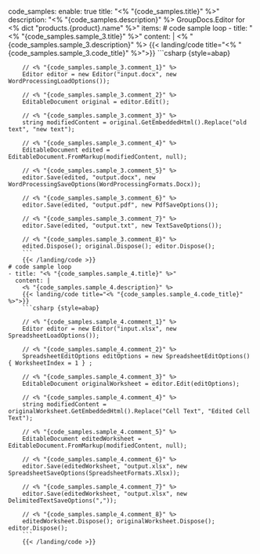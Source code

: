 code_samples:
  enable: true
  title: "<% "{code_samples.title}" %>"
  description: "<% "{code_samples.description}" %> GroupDocs.Editor for <% dict "products.{product}.name" %>"
  items:
    # code sample loop
    - title: "<% "{code_samples.sample_3.title}" %>"
      content: |
        <% "{code_samples.sample_3.description}" %> 
        {{< landing/code title="<% "{code_samples.sample_3.code_title}" %>">}}
        ```csharp {style=abap}
        
        // <% "{code_samples.sample_3.comment_1}" %>
        Editor editor = new Editor("input.docx", new WordProcessingLoadOptions());
        
        // <% "{code_samples.sample_3.comment_2}" %>
        EditableDocument original = editor.Edit();
        
        // <% "{code_samples.sample_3.comment_3}" %>
        string modifiedContent = original.GetEmbeddedHtml().Replace("old text", "new text");
        
        // <% "{code_samples.sample_3.comment_4}" %>
        EditableDocument edited = EditableDocument.FromMarkup(modifiedContent, null);
        
        // <% "{code_samples.sample_3.comment_5}" %>
        editor.Save(edited, "output.docx", new WordProcessingSaveOptions(WordProcessingFormats.Docx));
        
        // <% "{code_samples.sample_3.comment_6}" %>
        editor.Save(edited, "output.pdf", new PdfSaveOptions());
        
        // <% "{code_samples.sample_3.comment_7}" %>
        editor.Save(edited, "output.txt", new TextSaveOptions());
        
        // <% "{code_samples.sample_3.comment_8}" %>
        edited.Dispose(); original.Dispose(); editor.Dispose();
        ```
        {{< /landing/code >}}
    # code sample loop
    - title: "<% "{code_samples.sample_4.title}" %>"
      content: |
        <% "{code_samples.sample_4.description}" %>
        {{< landing/code title="<% "{code_samples.sample_4.code_title}" %>">}}
        ```csharp {style=abap}
        
        // <% "{code_samples.sample_4.comment_1}" %>
        Editor editor = new Editor("input.xlsx", new SpreadsheetLoadOptions());
        
        // <% "{code_samples.sample_4.comment_2}" %>
        SpreadsheetEditOptions editOptions = new SpreadsheetEditOptions() { WorksheetIndex = 1 } ;
        
        // <% "{code_samples.sample_4.comment_3}" %>
        EditableDocument originalWorksheet = editor.Edit(editOptions);
        
        // <% "{code_samples.sample_4.comment_4}" %>
        string modifiedContent = originalWorksheet.GetEmbeddedHtml().Replace("Cell Text", "Edited Cell Text");
        
        // <% "{code_samples.sample_4.comment_5}" %>
        EditableDocument editedWorksheet = EditableDocument.FromMarkup(modifiedContent, null);
        
        // <% "{code_samples.sample_4.comment_6}" %>
        editor.Save(editedWorksheet, "output.xlsx", new SpreadsheetSaveOptions(SpreadsheetFormats.Xlsx));
        
        // <% "{code_samples.sample_4.comment_7}" %>
        editor.Save(editedWorksheet, "output.xlsx", new DelimitedTextSaveOptions(","));
        
        // <% "{code_samples.sample_4.comment_8}" %>
        editedWorksheet.Dispose(); originalWorksheet.Dispose(); editor.Dispose();
        ```
        {{< /landing/code >}}